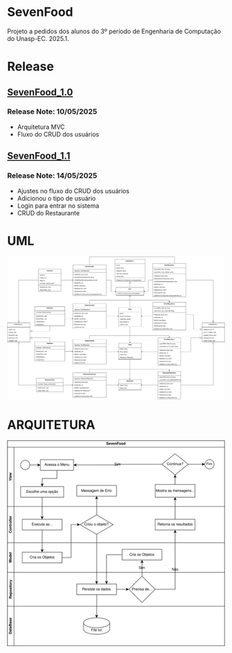 # SevenFood
Projeto a pedidos dos alunos do 3º período de Engenharia de Computação do Unasp-EC. 2025.1.

# Release
## [SevenFood_1.0](https://github.com/ProfDudarts/SevenFood/raw/refs/heads/main/SevenFoodApp/bin/Releases/SevenFoodApp_1.0.exe)
  ### Release Note: 10/05/2025
  - Arquitetura MVC
  - Fluxo do CRUD dos usuários
## [SevenFood_1.1](https://github.com/ProfDudarts/SevenFood/raw/refs/heads/main/SevenFoodApp/bin/Releases/SevenFoodApp_1.0.exe)
  ### Release Note: 14/05/2025
  - Ajustes no fluxo do CRUD dos usuários
  - Adicionou o tipo de usuário
  - Login para entrar no sistema
  - CRUD do Restaurante

# UML
![Diagrama de Classes - SevenFood](SevenFood-uml-Classes.drawio.svg)

# ARQUITETURA
![Diagrama de Classes - SevenFood](SevenFood-uml-Arquitetura.drawio.svg)
